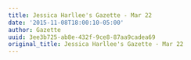 ```yaml
---
title: Jessica Harllee's Gazette - Mar 22
date: '2015-11-08T18:00:10-05:00'
author: Gazette
uuid: 3ee3b725-ab8e-432f-9ce8-87aa9cadea69
original_title: Jessica Harllee's Gazette - Mar 22
---
```


